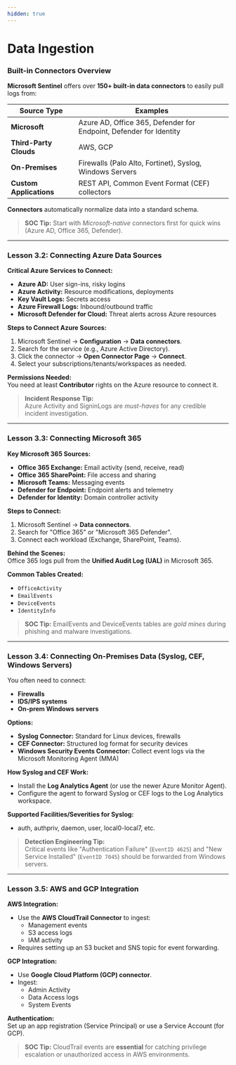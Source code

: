 ```yaml
---
hidden: true
---
```


# Data Ingestion

### **Built-in Connectors Overview**

**Microsoft Sentinel** offers over **150+ built-in data connectors** to easily pull logs from:

| Source Type             | Examples                                                           |
| ----------------------- | ------------------------------------------------------------------ |
| **Microsoft**           | Azure AD, Office 365, Defender for Endpoint, Defender for Identity |
| **Third-Party Clouds**  | AWS, GCP                                                           |
| **On-Premises**         | Firewalls (Palo Alto, Fortinet), Syslog, Windows Servers           |
| **Custom Applications** | REST API, Common Event Format (CEF) collectors                     |

**Connectors** automatically normalize data into a standard schema.

> **SOC Tip:** Start with _Microsoft-native_ connectors first for quick wins (Azure AD, Office 365, Defender).

***

### **Lesson 3.2: Connecting Azure Data Sources**

**Critical Azure Services to Connect:**

* **Azure AD:** User sign-ins, risky logins
* **Azure Activity:** Resource modifications, deployments
* **Key Vault Logs:** Secrets access
* **Azure Firewall Logs:** Inbound/outbound traffic
* **Microsoft Defender for Cloud:** Threat alerts across Azure resources

**Steps to Connect Azure Sources:**

1. Microsoft Sentinel → **Configuration** → **Data connectors**.
2. Search for the service (e.g., Azure Active Directory).
3. Click the connector → **Open Connector Page** → **Connect**.
4. Select your subscriptions/tenants/workspaces as needed.

**Permissions Needed:**\
You need at least **Contributor** rights on the Azure resource to connect it.

> **Incident Response Tip:**\
> Azure Activity and SigninLogs are _must-haves_ for any credible incident investigation.

***

### **Lesson 3.3: Connecting Microsoft 365**

**Key Microsoft 365 Sources:**

* **Office 365 Exchange:** Email activity (send, receive, read)
* **Office 365 SharePoint:** File access and sharing
* **Microsoft Teams:** Messaging events
* **Defender for Endpoint:** Endpoint alerts and telemetry
* **Defender for Identity:** Domain controller activity

**Steps to Connect:**

1. Microsoft Sentinel → **Data connectors**.
2. Search for "Office 365" or "Microsoft 365 Defender".
3. Connect each workload (Exchange, SharePoint, Teams).

**Behind the Scenes:**\
Office 365 logs pull from the **Unified Audit Log (UAL)** in Microsoft 365.

**Common Tables Created:**

* `OfficeActivity`
* `EmailEvents`
* `DeviceEvents`
* `IdentityInfo`

> **SOC Tip:** EmailEvents and DeviceEvents tables are _gold mines_ during phishing and malware investigations.

***

### **Lesson 3.4: Connecting On-Premises Data (Syslog, CEF, Windows Servers)**

You often need to connect:

* **Firewalls**
* **IDS/IPS systems**
* **On-prem Windows servers**

**Options:**

* **Syslog Connector:** Standard for Linux devices, firewalls
* **CEF Connector:** Structured log format for security devices
* **Windows Security Events Connector:** Collect event logs via the Microsoft Monitoring Agent (MMA)

**How Syslog and CEF Work:**

* Install the **Log Analytics Agent** (or use the newer Azure Monitor Agent).
* Configure the agent to forward Syslog or CEF logs to the Log Analytics workspace.

**Supported Facilities/Severities for Syslog:**

* auth, authpriv, daemon, user, local0-local7, etc.

> **Detection Engineering Tip:**\
> Critical events like "Authentication Failure" (`EventID 4625`) and "New Service Installed" (`EventID 7045`) should be forwarded from Windows servers.

***

### **Lesson 3.5: AWS and GCP Integration**

**AWS Integration:**

* Use the **AWS CloudTrail Connector** to ingest:
  * Management events
  * S3 access logs
  * IAM activity
* Requires setting up an S3 bucket and SNS topic for event forwarding.

**GCP Integration:**

* Use **Google Cloud Platform (GCP) connector**.
* Ingest:
  * Admin Activity
  * Data Access logs
  * System Events

**Authentication:**\
Set up an app registration (Service Principal) or use a Service Account (for GCP).

> **SOC Tip:** CloudTrail events are **essential** for catching privilege escalation or unauthorized access in AWS environments.
